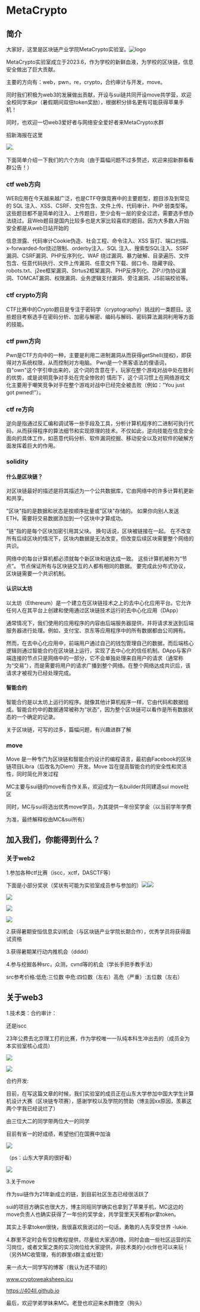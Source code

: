 # MetaCrypto

## 简介

大家好，这里是区块链产业学院MetaCrypto实验室。![logo](./logo.png)

MetaCrypto实验室成立于2023.6，作为学校的新鲜血液，为学校的区块链，信息安全做出了巨大贡献。

主要的方向有：web，pwn，re，crypto，合约审计与开发，move。

同时我们积极为web3的发展做出贡献，开设与sui链共同开设move共学营，欢迎全校同学来pr（暑假期间双倍token奖励），根据积分排名更有可能获得苹果手机！

同时，也欢迎一切web3爱好者与网络安全爱好者来MetaCrypto水群

招新海报在这里

![](./haibao.jpg).

下面简单介绍一下我们的六个方向（由于篇幅问题不过多赘述，欢迎来招新群看看群公告！）

### ctf web方向

WEB应用在今天越来越广泛，也是CTF夺旗竞赛中的主要题型，题目涉及到常见的 SQL 注入、XSS、CSRF、文件包含、文件上传、代码审计、PHP 弱类型等。这些题目都不是简单的注入、上传题目，至少会有一层的安全过滤，需要选手想办法绕过。且Web题目是国内比较多也是大家比较喜欢的题目。因为大多数人开始安全都是从web日站开始的

信息泄露、代码审计Cookie伪造、社会工程、命令注入、XSS 盲打、端口扫描、x-forwarded-for绕过限制、orderby注入、SQL 注入、搜索型SQL注入、SSRF 漏洞、CSRF漏洞、PHP反序列化、WAF 绕过漏洞、暴力破解、目录遍历、文件包含、任意代码执行、文件上传漏洞、任意文件下载、弱口令、隐藏字段、robots.txt、j2ee框架漏洞、Strtus2框架漏洞、PHP反序列化、ZIP://伪协议漏洞、TOMCAT漏洞、权限漏洞、业务逻辑支付漏洞、旁注漏洞、JS前端校验等。

### ctf crypto方向

CTF比赛中的Crypto题目是专注于密码学（cryptography）挑战的一类题目。这些题目考察选手在密码分析、加密与解密、编码与解码、密码算法漏洞利用等方面的技能。

### ctf pwn方向

Pwn是CTF方向中的一种，主要是利用二进制漏洞从而获得getShell(提权)，即获得对方系统权限，从而控制对方电脑。
Pwn是一个黑客语法的俚语词，自"own"这个字引申出来的，这个词的含意在于，玩家在整个游戏对战中处在胜利的优势，或是说明竞争对手处在完全惨败的 情形下，这个词习惯上在网络游戏文化主要用于嘲笑竞争对手在整个游戏对战中已经完全被击败（例如：“You just got pwned!”）。

### ctf re方向

逆向是指通过反汇编和调试等一些手段及工具，分析计算机程序的二进制可执行代码，从而获得程序的算法细节和实现原理的技术。不仅如此，逆向技能在信息安全面向的具体工作，如恶意代码分析、软件漏洞挖掘、移动安全以及对软件的破解方面发挥着巨大的作用。

### solidity

#### 什么是区块链？

对区块链最好的描述是将其描述为一个公共数据库，它由网络中的许多计算机更新和共享。

"区块"指的是数据和状态是按顺序批量或"区块"存储的。 如果你向别人发送 ETH，需要将交易数据添加到一个区块中才算成功。

"链"指的是每个区块加密引用其父块。 换句话说，区块被链接在一起。 在不改变所有后续区块的情况下，区块内数据是无法改变，但改变后续区块需要整个网络的共识。

网络中的每台计算机都必须就每个新区块和链达成一致。 这些计算机被称为“节点”。 节点保证所有与区块链交互的人都有相同的数据。 要完成此分布式协议，区块链需要一个共识机制。

#### 认识以太坊

以太坊（Ethereum）是一个建立在区块链技术之上的去中心化应用平台。它允许任何人在其平台上创建和使用通过区块链技术运行的去中心化应用（DApp）

通常情况下，我们使用的应用程序的内容由后端服务器提供，并将请求发送到后端服务器进行处理。例如，支付宝、京东等应用程序中的所有数据都由公司拥有。

然而，在去中心化应用中，前端用户通过自己的钱包管理自己的数据，而后端核心逻辑则通过智能合约在区块链上运行，实现了去中心化的信任机制。DApp与客户端连接的节点只是网络中的一部分，它不会单独处理来自用户的请求（通常称为“交易”），而是需要将用户的请求广播到整个网络。在整个网络达成共识后，该请求才被视为已经处理完成。

#### 智能合约

智能合约是以太坊上运行的程序。就像其他计算机程序一样，它由代码和数据组成。智能合约中的数据通常被称为“状态”，因为整个区块链可以看作是所有数据状态的一个确定的记录。

关于区块链，可写的过多，篇幅问题，有兴趣进群了解

### move

Move 是一种专门为区块链和智能合约设计的编程语言，最初由Facebook的区块链项目Libra（后改名为Diem）开发。Move 旨在提高智能合约的安全性和灵活性，同时简化开发过程

MC主要与sui链的move有合作关系，欢迎成为一名builder共同建造sui move社区

同时，MC与sui将选出优秀move学员，为其提供一年份奖学金（以当前学年学费

为准，最终解释权由MC&sui所有）



## 加入我们，你能得到什么？

### 关于web2

1.参加各种ctf比赛（iscc，xctf，DASCTF等）

下面是小部分奖状（奖状有可能为实验室成员参与参加的）![](./ljhlanqiao.jpg)![](./ljhiscc.jpg)

![](./fxtiscc.jpg)

![](./zls.jpg)

![](./dasctf.jpg)

2.获得暑期安恒信息实训机会（与区块链产业学院长期合作），优秀学员将获得面试资格

3.获得暑期某行动内推机会（dddd）

4.参与挖掘各种src，众测，cvnd等的机会（学长手把手教手法）

src参考价格:低危:三位数 中危:四位数（左右）高危（严重）:五位数（左右）

## 关于web3

1.技术类：合约审计：

还是iscc

23年公费去北京理工打的比赛，作为学校唯一一队纯本科生冲出去的（成员全为本实验室核心成员）

![](./iscc.jpg)

![](./isccp.jpg)

合约开发:

目前，在写这篇文章的时候，我们实验室的成员正在山东大学参加中国大学生计算机设计大赛（区块链专项赛），感谢学校以及学院的赞助（博主因xx原因，羡慕这两个字我已经说烂了）

由三位大二的同学带两位大一的同学

目前有省一的好成绩，希望他们在国赛中加油

![](./jishe.jpg)

（ps：山东大学真的很好看）

![](./shandong.jpg)

3.关于move

作为sui链作为21年新成立的链，到目前社区生态已经很活跃了

sui的项目方确实也很大方，博主同班同学确实也拿到了苹果手机，MC这边的move负责人也确实获得了一年份的奖学金，共学营里天天都有pr拿token。

其实上手拿token很快，我很喜欢我说过的一句话，勇敢的人先享受世界 -lukie.

4.群里不定时会有空投教程提供，尽量给大家选0撸，同时会由一些社区运营的实习岗位，或者文案之类的实习岗位给大家提供，非技术类的小伙伴也可以来玩！（另外MC收管理，有的群里d群主或社管）

来一点大一同学写的博客（我认为还不错的）

www.cryptoweaksheep.icu

https://404ll.github.io

最后，欢迎学弟学妹来MC。老登也欢迎来水群撸空（狗头）